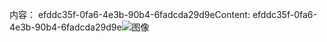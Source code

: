 <span data-ttu-id="dce19-101">内容： efddc35f-0fa6-4e3b-90b4-6fadcda29d9e</span><span class="sxs-lookup"><span data-stu-id="dce19-101">Content: efddc35f-0fa6-4e3b-90b4-6fadcda29d9e</span></span>![图像](49df0dce-999c-4a34-b9e5-4aebffc29712.png)
